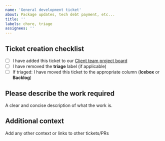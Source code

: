 ```yaml
---
name: 'General development ticket'
about: Package updates, tech debt payment, etc...
title: ''
labels: chore, triage
assignees: ''
---
```


## Ticket creation checklist

- [ ] I have added this ticket to our [Client team project board](https://github.com/Shopify/inbox-client/projects/11)
- [ ] I have removed the **triage** label (if applicable)
- [ ] If triaged: I have moved this ticket to the appropriate column (**Icebox** or **Backlog**)

## Please describe the work required

A clear and concise description of what the work is.

## Additional context

Add any other context or links to other tickets/PRs
